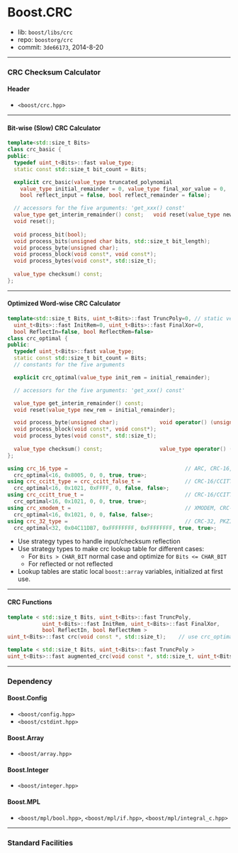 # Boost.CRC

* lib: `boost/libs/crc`
* repo: `boostorg/crc`
* commit: `3de66173`, 2014-8-20

------
### CRC Checksum Calculator

#### Header

* `<boost/crc.hpp>`

------
#### Bit-wise (Slow) CRC Calculator

```c++
template<std::size_t Bits>
class crc_basic {
public:
  typedef uint_t<Bits>::fast value_type;
  static const std::size_t bit_count = Bits;

  explicit crc_basic(value_type truncated_polynomial
    value_type initial_remainder = 0, value_type final_xor_value = 0,
    bool reflect_input = false, bool reflect_remainder = false);

  // accessors for the five arguments: 'get_xxx() const'
  value_type get_interim_remainder() const;   void reset(value_type new_rem);
  void reset();
  
  void process_bit(bool);
  void process_bits(unsigned char bits, std::size_t bit_length);
  void process_byte(unsigned char);
  void process_block(void const*, void const*);
  void process_bytes(void const*, std::size_t);
  
  value_type checksum() const;
};
```

------
#### Optimized Word-wise CRC Calculator

```c++
template<std::size_t Bits, uint_t<Bits>::fast TruncPoly=0, // static version of attributes
  uint_t<Bits>::fast InitRem=0, uint_t<Bits>::fast FinalXor=0,
  bool ReflectIn=false, bool ReflectRem=false>
class crc_optimal {
public:
  typedef uint_t<Bits>::fast value_type;
  static const std::size_t bit_count = Bits;
  // constants for the five arguments

  explicit crc_optimal(value_type init_rem = initial_remainder);

  // accessors for the five arguments: 'get_xxx() const'

  value_type get_interim_remainder() const;
  void reset(value_type new_rem = initial_remainder);

  void process_byte(unsigned char);             void operator() (unsigned char);
  void process_block(void const*, void const*);
  void process_bytes(void const*, std::size_t);
  
  value_type checksum() const;                  value_type operator() () const;
};

using crc_16_type =                                     // ARC, CRC-16, CRC-IBM etc.
  crc_optimal<16, 0x8005, 0, 0, true, true>;
using crc_ccitt_type = crc_ccitt_false_t =              // CRC-16/CCITT-FALSE
  crc_optimal<16, 0x1021, 0xFFFF, 0, false, false>;
using crc_ccitt_true_t =                                // CRC-16/CCITT, KERMIT, etc.
  crc_optimal<16, 0x1021, 0, 0, true, true>;
using crc_xmodem_t =                                    // XMODEM, CRC-16/ACORN, etc.
  crc_optimal<16, 0x1021, 0, 0, false, false>;
using crc_32_type =                                     // CRC-32, PKZIP, etc.
  crc_optimal<32, 0x04C11DB7, 0xFFFFFFFF, 0xFFFFFFFF, true, true>;
```

* Use strategy types to handle input/checksum reflection
* Use strategy types to make crc lookup table for different cases:
  * For `Bits > CHAR_BIT` normal case and optimize for `Bits <= CHAR_BIT`
  * For reflected or not reflected
* Lookup tables are static local `boost::array` variables, initialized at first use.

------
#### CRC Functions

```c++
template < std::size_t Bits, uint_t<Bits>::fast TruncPoly,
           uint_t<Bits>::fast InitRem, uint_t<Bits>::fast FinalXor,
           bool ReflectIn, bool ReflectRem >
uint_t<Bits>::fast crc(void const *, std::size_t);    // use crc_optimal to calculate

template < std::size_t Bits, uint_t<Bits>::fast TruncPoly >
uint_t<Bits>::fast augmented_crc(void const *, std::size_t, uint_t<Bits>::fast initial_remainder);
```

------
### Dependency

#### Boost.Config

* `<boost/config.hpp>`
* `<boost/cstdint.hpp>`

#### Boost.Array

* `<boost/array.hpp>`

#### Boost.Integer

* `<boost/integer.hpp>`

#### Boost.MPL

* `<boost/mpl/bool.hpp>`, `<boost/mpl/if.hpp>`, `<boost/mpl/integral_c.hpp>`

------
### Standard Facilities
